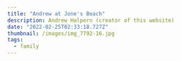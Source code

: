 ```yaml
---
title: "Andrew at Jone's Beach"
description: Andrew Halpern (creator of this website)
date: "2022-02-25T02:33:18.727Z"
thumbnail: /images/img_7792-16.jpg
tags:
  - family
---
```

